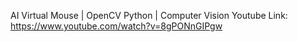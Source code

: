 AI Virtual Mouse | OpenCV Python | Computer Vision
Youtube Link: https://www.youtube.com/watch?v=8gPONnGIPgw
